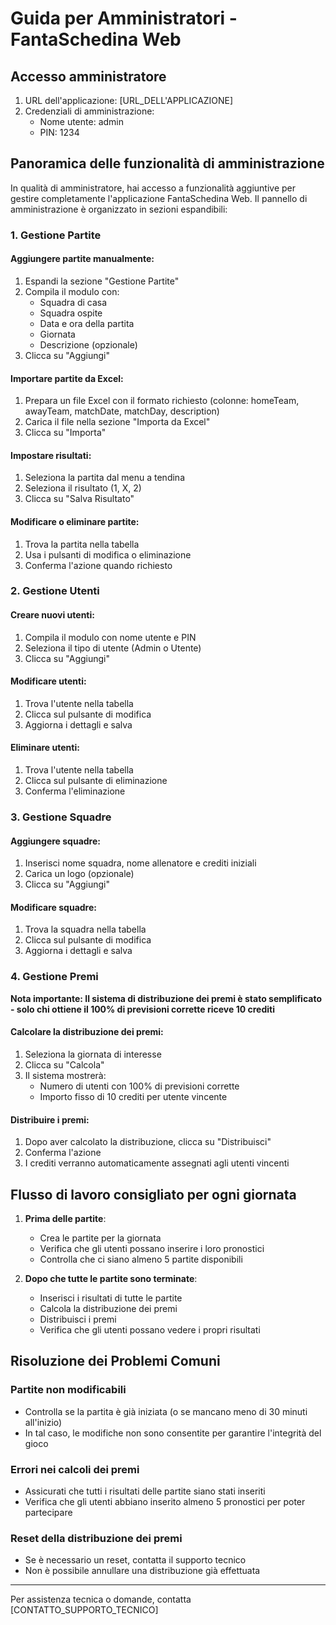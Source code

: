 # Guida per Amministratori - FantaSchedina Web

## Accesso amministratore

1. URL dell'applicazione: [URL_DELL'APPLICAZIONE]
2. Credenziali di amministrazione:
   - Nome utente: admin
   - PIN: 1234

## Panoramica delle funzionalità di amministrazione

In qualità di amministratore, hai accesso a funzionalità aggiuntive per gestire completamente l'applicazione FantaSchedina Web. Il pannello di amministrazione è organizzato in sezioni espandibili:

### 1. Gestione Partite

#### Aggiungere partite manualmente:
1. Espandi la sezione "Gestione Partite"
2. Compila il modulo con:
   - Squadra di casa
   - Squadra ospite
   - Data e ora della partita
   - Giornata
   - Descrizione (opzionale)
3. Clicca su "Aggiungi"

#### Importare partite da Excel:
1. Prepara un file Excel con il formato richiesto (colonne: homeTeam, awayTeam, matchDate, matchDay, description)
2. Carica il file nella sezione "Importa da Excel"
3. Clicca su "Importa"

#### Impostare risultati:
1. Seleziona la partita dal menu a tendina
2. Seleziona il risultato (1, X, 2)
3. Clicca su "Salva Risultato"

#### Modificare o eliminare partite:
1. Trova la partita nella tabella
2. Usa i pulsanti di modifica o eliminazione
3. Conferma l'azione quando richiesto

### 2. Gestione Utenti

#### Creare nuovi utenti:
1. Compila il modulo con nome utente e PIN
2. Seleziona il tipo di utente (Admin o Utente)
3. Clicca su "Aggiungi"

#### Modificare utenti:
1. Trova l'utente nella tabella
2. Clicca sul pulsante di modifica
3. Aggiorna i dettagli e salva

#### Eliminare utenti:
1. Trova l'utente nella tabella
2. Clicca sul pulsante di eliminazione
3. Conferma l'eliminazione

### 3. Gestione Squadre

#### Aggiungere squadre:
1. Inserisci nome squadra, nome allenatore e crediti iniziali
2. Carica un logo (opzionale)
3. Clicca su "Aggiungi"

#### Modificare squadre:
1. Trova la squadra nella tabella
2. Clicca sul pulsante di modifica
3. Aggiorna i dettagli e salva

### 4. Gestione Premi

**Nota importante: Il sistema di distribuzione dei premi è stato semplificato - solo chi ottiene il 100% di previsioni corrette riceve 10 crediti**

#### Calcolare la distribuzione dei premi:
1. Seleziona la giornata di interesse
2. Clicca su "Calcola"
3. Il sistema mostrerà:
   - Numero di utenti con 100% di previsioni corrette
   - Importo fisso di 10 crediti per utente vincente

#### Distribuire i premi:
1. Dopo aver calcolato la distribuzione, clicca su "Distribuisci"
2. Conferma l'azione
3. I crediti verranno automaticamente assegnati agli utenti vincenti

## Flusso di lavoro consigliato per ogni giornata

1. **Prima delle partite**:
   - Crea le partite per la giornata
   - Verifica che gli utenti possano inserire i loro pronostici
   - Controlla che ci siano almeno 5 partite disponibili

2. **Dopo che tutte le partite sono terminate**:
   - Inserisci i risultati di tutte le partite
   - Calcola la distribuzione dei premi
   - Distribuisci i premi
   - Verifica che gli utenti possano vedere i propri risultati

## Risoluzione dei Problemi Comuni

### Partite non modificabili
- Controlla se la partita è già iniziata (o se mancano meno di 30 minuti all'inizio)
- In tal caso, le modifiche non sono consentite per garantire l'integrità del gioco

### Errori nei calcoli dei premi
- Assicurati che tutti i risultati delle partite siano stati inseriti
- Verifica che gli utenti abbiano inserito almeno 5 pronostici per poter partecipare

### Reset della distribuzione dei premi
- Se è necessario un reset, contatta il supporto tecnico
- Non è possibile annullare una distribuzione già effettuata

---

Per assistenza tecnica o domande, contatta [CONTATTO_SUPPORTO_TECNICO]